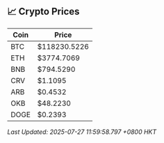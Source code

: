 ## 📈 Crypto Prices

| Coin | Price |
| ---- | ----- |
| BTC | $118230.5226 |
| ETH | $3774.7069 |
| BNB | $794.5290 |
| CRV | $1.1095 |
| ARB | $0.4532 |
| OKB | $48.2230 |
| DOGE | $0.2393 |

_Last Updated: 2025-07-27 11:59:58.797 +0800 HKT_